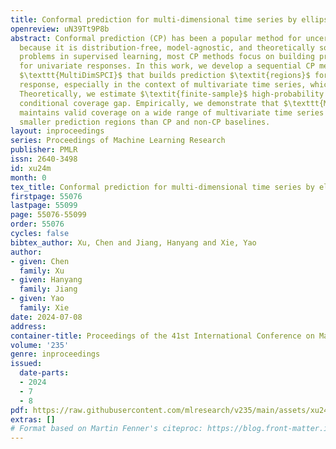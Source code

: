 ```yaml
---
title: Conformal prediction for multi-dimensional time series by ellipsoidal sets
openreview: uN39Tt9P8b
abstract: Conformal prediction (CP) has been a popular method for uncertainty quantification
  because it is distribution-free, model-agnostic, and theoretically sound. For forecasting
  problems in supervised learning, most CP methods focus on building prediction intervals
  for univariate responses. In this work, we develop a sequential CP method called
  $\texttt{MultiDimSPCI}$ that builds prediction $\textit{regions}$ for a multivariate
  response, especially in the context of multivariate time series, which are not exchangeable.
  Theoretically, we estimate $\textit{finite-sample}$ high-probability bounds on the
  conditional coverage gap. Empirically, we demonstrate that $\texttt{MultiDimSPCI}$
  maintains valid coverage on a wide range of multivariate time series while producing
  smaller prediction regions than CP and non-CP baselines.
layout: inproceedings
series: Proceedings of Machine Learning Research
publisher: PMLR
issn: 2640-3498
id: xu24m
month: 0
tex_title: Conformal prediction for multi-dimensional time series by ellipsoidal sets
firstpage: 55076
lastpage: 55099
page: 55076-55099
order: 55076
cycles: false
bibtex_author: Xu, Chen and Jiang, Hanyang and Xie, Yao
author:
- given: Chen
  family: Xu
- given: Hanyang
  family: Jiang
- given: Yao
  family: Xie
date: 2024-07-08
address:
container-title: Proceedings of the 41st International Conference on Machine Learning
volume: '235'
genre: inproceedings
issued:
  date-parts:
  - 2024
  - 7
  - 8
pdf: https://raw.githubusercontent.com/mlresearch/v235/main/assets/xu24m/xu24m.pdf
extras: []
# Format based on Martin Fenner's citeproc: https://blog.front-matter.io/posts/citeproc-yaml-for-bibliographies/
---
```

